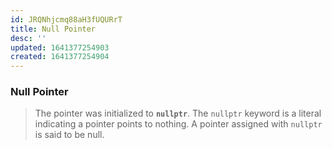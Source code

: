 ```yaml
---
id: JRQNhjcmq88aH3fUQURrT
title: Null Pointer
desc: ''
updated: 1641377254903
created: 1641377254904
---
```


### Null Pointer

> The pointer was initialized to **`nullptr`**. The `nullptr` keyword is a literal indicating a pointer points to nothing. A pointer assigned with `nullptr` is said to be null.
